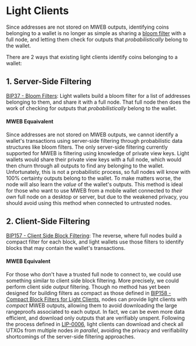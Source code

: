 # Light Clients

Since addresses are not stored on MWEB outputs, identifying coins belonging to a wallet is no longer as simple as sharing a [bloom filter](https://github.com/bitcoin/bips/blob/master/bip-0037.mediawiki) with a full node, and letting them check for outputs that _probabilistically_ belong to the wallet.

There are 2 ways that existing light clients identify coins belonging to a wallet:

## 1. Server-Side Filtering

[BIP37 - Bloom Filters](https://github.com/bitcoin/bips/blob/master/bip-0037.mediawiki): Light wallets build a bloom filter for a list of addresses belonging to them, and share it with a full node. That full node then does the work of checking for outputs that _probabilistically_ belong to the wallet.

#### MWEB Equaivalent

Since addresses are not stored on MWEB outputs, we cannot identify a wallet's transactions using server-side filtering through probabilistic data structures like bloom filters. The only server-side filtering currently supported for MWEB is filtering using knowledge of private view keys. Light wallets would share their private view keys with a full node, which would then churn through all outputs to find any belonging to the wallet. Unfortunately, this is not a probabilistic process, so full nodes will know with 100% certainty outputs belong to the wallet. To make matters worse, the node will also learn the _value_ of the wallet's outputs. This method is ideal for those who want to use MWEB from a mobile wallet connected to _their own_ full node on a desktop or server, but due to the weakened privacy, you should avoid using this method when connected to untrusted nodes.

## 2. Client-Side Filtering

[BIP157 - Client Side Block Filtering](https://github.com/bitcoin/bips/blob/master/bip-0157.mediawiki): The reverse, where full nodes build a compact filter for each block, and light wallets use those filters to identify blocks that may contain the wallet's transactions.

#### MWEB Equivalent

For those who don't have a trusted full node to connect to, we could use something similar to client side block filtering. More precisely, we could perform client side _output_ filtering. Though no method has yet been designed for building filters as compact as those defined in [BIP158 - Compact Block Filters for Light Clients](https://github.com/bitcoin/bips/blob/master/bip-0158.mediawiki), nodes can provide light clients with _compact_ MWEB outputs, allowing them to avoid downloading the large rangeproofs associated to each output. In fact, we can be even more data efficient, and download only outputs that are verifiably unspent. Following the process defined in [LIP-0006](https://github.com/DavidBurkett/lips/blob/LIP0006/LIP-0006.mediawiki), light clients can download and check all UTXOs from multiple nodes _in parallel_, avoiding the privacy and verifiability shortcomings of the server-side filtering approaches.

